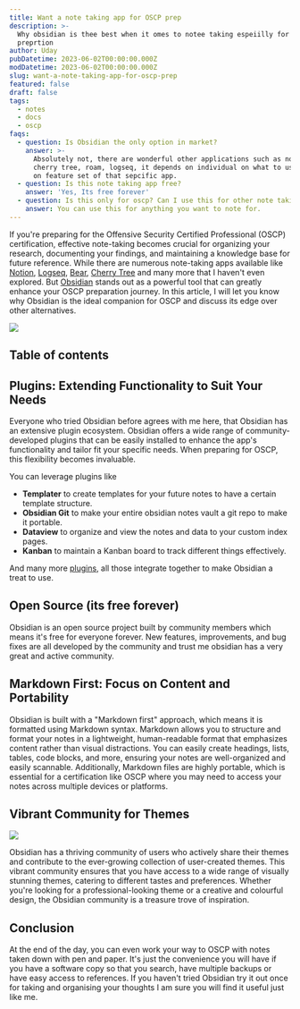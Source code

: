 ```yaml
---
title: Want a note taking app for OSCP prep
description: >-
  Why obsidian is thee best when it omes to notee taking espeiilly for OSCP
  preprtion
author: Uday
pubDatetime: 2023-06-02T00:00:00.000Z
modDatetime: 2023-06-02T00:00:00.000Z
slug: want-a-note-taking-app-for-oscp-prep
featured: false
draft: false
tags:
  - notes
  - docs
  - oscp
faqs:
  - question: Is Obsidian the only option in market?
    answer: >-
      Absolutely not, there are wonderful other applications such as notion,
      cherry tree, roam, logseq, it depends on individual on what to use based
      on feature set of that sepcific app.
  - question: Is this note taking app free?
    answer: 'Yes, Its free forever'
  - question: Is this only for oscp? Can I use this for other note taking?
    answer: You can use this for anything you want to note for.
---
```


If you're preparing for the Offensive Security Certified Professional (OSCP) certification, effective note-taking becomes crucial for organizing your research, documenting your findings, and maintaining a knowledge base for future reference. While there are numerous note-taking apps available like [Notion](https://www.notion.so/), [Logseq](https://logseq.com/), [Bear](https://bear.app/), [Cherry Tree](https://www.giuspen.net/cherrytree/) and many more that I haven't even explored. But [Obsidian](https://obsidian.md/) stands out as a powerful tool that can greatly enhance your OSCP preparation journey. In this article, I will let you know why Obsidian is the ideal companion for OSCP and discuss its edge over other alternatives.

![](https://res.cloudinary.com/dmqn4aaos/image/upload/v1718147944/blog/Screenshot_2024-06-11_at_7.18.31_PM_ryzjcl.avif)

## Table of contents

## Plugins: Extending Functionality to Suit Your Needs

Everyone who tried Obsidian before agrees with me here, that Obsidian has an extensive plugin ecosystem. Obsidian offers a wide range of community-developed plugins that can be easily installed to enhance the app's functionality and tailor fit your specific needs. When preparing for OSCP, this flexibility becomes invaluable.

You can leverage plugins like

* **Templater** to create templates for your future notes to have a certain template structure.
* **Obsidian Git** to make your entire obsidian notes vault a git repo to make it portable.
* **Dataview** to organize and view the notes and data to your custom index pages.
* **Kanban** to maintain a Kanban board to track different things effectively.

And many more [plugins](https://obsidian.md/plugins), all those integrate together to make Obsidian a treat to use.

## Open Source (its free forever)

Obsidian is an open source project built by community members which means it's free for everyone forever. New features, improvements, and bug fixes are all developed by the community and trust me obsidian has a very great and active community.

## Markdown First: Focus on Content and Portability

Obsidian is built with a "Markdown first" approach, which means it is formatted using Markdown syntax. Markdown allows you to structure and format your notes in a lightweight, human-readable format that emphasizes content rather than visual distractions. You can easily create headings, lists, tables, code blocks, and more, ensuring your notes are well-organized and easily scannable. Additionally, Markdown files are highly portable, which is essential for a certification like OSCP where you may need to access your notes across multiple devices or platforms.

## Vibrant Community for Themes

![](https://res.cloudinary.com/dmqn4aaos/image/upload/v1718148004/blog/Screenshot_2024-06-11_at_7.19.46_PM_s9txa6.avif)

Obsidian has a thriving community of users who actively share their themes and contribute to the ever-growing collection of user-created themes. This vibrant community ensures that you have access to a wide range of visually stunning themes, catering to different tastes and preferences. Whether you're looking for a professional-looking theme or a creative and colourful design, the Obsidian community is a treasure trove of inspiration.

## Conclusion

At the end of the day, you can even work your way to OSCP with notes taken down with pen and paper. It's just the convenience you will have if you have a software copy so that you search, have multiple backups or have easy access to references. If you haven't tried Obsidian try it out once for taking and organising your thoughts I am sure you will find it useful just like me.
